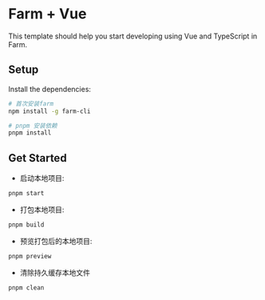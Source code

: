 # Farm + Vue

This template should help you start developing using Vue and TypeScript in Farm.

## Setup

Install the dependencies:

```bash
# 首次安装farm
npm install -g farm-cli

# pnpm 安装依赖
pnpm install
```

## Get Started

- 启动本地项目:

```bash
pnpm start
```

- 打包本地项目:

```bash
pnpm build
```

- 预览打包后的本地项目:

```bash
pnpm preview
```

- 清除持久缓存本地文件

```bash
pnpm clean
```
